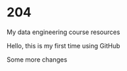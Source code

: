 # 204
My data engineering course resources

Hello, this is my first time using GitHub

Some more changes
